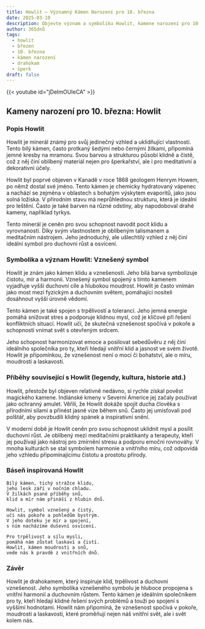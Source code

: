 ```yaml
---
title: Howlit – Významný Kámen Narození pro 10. března
date: 2025-03-10
description: Objevte význam a symboliku Howlit, kamene narození pro 10. března, který symbolizuje Vznešený symbol. Přečtěte si legendy a inspirující příběhy.
author: 365dnů
tags:
  - howlit
  - březen
  - 10. března
  - kámen narození
  - drahokam
  - šperk
draft: false
---
```


{{< youtube id="jDeImOUIeCA" >}}

## Kameny narození pro 10. března: Howlit

### Popis Howlit

Howlit je minerál známý pro svůj jedinečný vzhled a uklidňující vlastnosti. Tento bílý kámen, často protkaný šedými nebo černými žilkami, připomíná jemné kresby na mramoru. Svou barvou a strukturou působí klidně a čistě, což z něj činí oblíbený materiál nejen pro šperkařství, ale i pro meditativní a dekorativní účely.

Howlit byl poprvé objeven v Kanadě v roce 1868 geologem Henrym Howem, po němž dostal své jméno. Tento kámen je chemicky hydratovaný vápenec a nachází se zejména v oblastech s bohatým výskytem evaporitů, jako jsou solná ložiska. V přírodním stavu má neprůhlednou strukturu, která je ideální pro leštění. Často je také barven na různé odstíny, aby napodoboval drahé kameny, například tyrkys.

Tento minerál je ceněn pro svou schopnost navodit pocit klidu a vyrovnanosti. Díky svým vlastnostem je oblíbeným talismanem a meditačním nástrojem. Jeho jednoduchý, ale ušlechtilý vzhled z něj činí ideální symbol pro duchovní růst a osvícení.

### Symbolika a význam Howlit: Vznešený symbol

Howlit je znám jako kámen klidu a vznešenosti. Jeho bílá barva symbolizuje čistotu, mír a harmonii. Vznešený symbol spojený s tímto kamenem vyjadřuje vyšší duchovní cíle a hlubokou moudrost. Howlit je často vnímán jako most mezi fyzickým a duchovním světem, pomáhající nositeli dosáhnout vyšší úrovně vědomí.

Tento kámen je také spojen s trpělivostí a tolerancí. Jeho jemná energie pomáhá snižovat stres a podporuje klidnou mysl, což je klíčové při řešení konfliktních situací. Howlit učí, že skutečná vznešenost spočívá v pokoře a schopnosti vnímat svět s otevřeným srdcem.

Jeho schopnost harmonizovat emoce a posilovat sebedůvěru z něj činí ideálního společníka pro ty, kteří hledají vnitřní klid a jasnost ve svém životě. Howlit je připomínkou, že vznešenost není o moci či bohatství, ale o míru, moudrosti a laskavosti.

### Příběhy související s Howlit (legendy, kultura, historie atd.)

Howlit, přestože byl objeven relativně nedávno, si rychle získal pověst magického kamene. Indiánské kmeny v Severní Americe jej začaly používat jako ochranný amulet. Věřili, že Howlit dokáže spojit ducha člověka s přírodními silami a přinést jasné vize během snů. Často jej umisťovali pod polštář, aby povzbudili klidný spánek a inspirativní snění.

V moderní době je Howlit ceněn pro svou schopnost uklidnit mysl a posílit duchovní růst. Je oblíbený mezi meditačními praktikanty a terapeuty, kteří jej používají jako nástroj pro zmírnění stresu a podporu emoční rovnováhy. V mnoha kulturách se stal symbolem harmonie a vnitřního míru, což odpovídá jeho vzhledu připomínajícímu čistotu a prostotu přírody.

### Báseň inspirovaná Howlit

```
Bílý kámen, tichý strážce klidu,  
jeho lesk září v nočním chladu.  
V žilkách psané příběhy snů,  
klid a mír nám přináší z hlubin dnů.

Howlit, symbol vznešený a čistý,  
učí nás pokoře a pohledům bystrým.  
V jeho doteku je mír a spojení,  
s ním nacházíme duševní osvícení.

Pro trpělivost a sílu mysli,  
pomáhá nám zůstat laskaví a čistí.  
Howlit, kámen moudrosti a snů,  
vede nás k pravdě z vnitřních dnů.
```

### Závěr

Howlit je drahokamem, který inspiruje klid, trpělivost a duchovní vznešenost. Jeho symbolika vznešeného symbolu je hluboce propojena s vnitřní harmonií a duchovním růstem. Tento kámen je ideálním společníkem pro ty, kteří hledají klidné řešení svých problémů a touží po spojení s vyššími hodnotami. Howlit nám připomíná, že vznešenost spočívá v pokoře, moudrosti a laskavosti, které proměňují nejen náš vnitřní svět, ale i svět kolem nás.